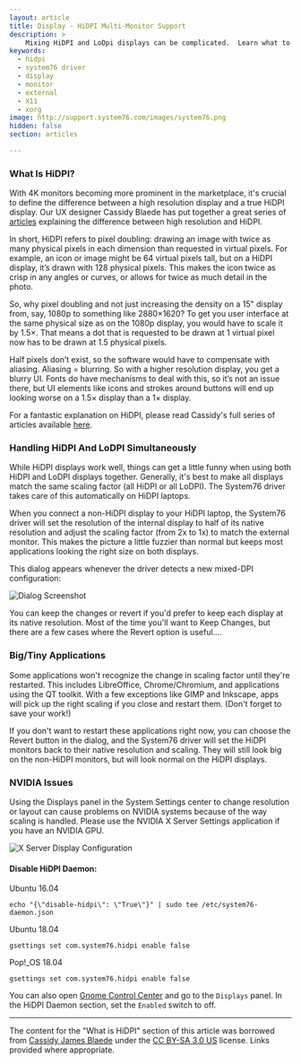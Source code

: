 ```yaml
---
layout: article
title: Display - HiDPI Multi-Monitor Support
description: >
    Mixing HiDPI and LoDpi displays can be complicated.  Learn what to do and how System76 automates this for you!
keywords:
  - hidpi
  - system76 driver
  - display
  - monitor
  - external
  - X11
  - xorg
image: http://support.system76.com/images/system76.png
hidden: false
section: articles

---
```


### What Is HiDPI?

With 4K monitors becoming more prominent in the marketplace, it's crucial to define the difference between a high resolution display and a true HiDPI display. Our UX designer Cassidy Blaede has put together a great series of [articles](https://medium.com/elementaryos/what-is-hidpi-and-why-does-it-matter-b024eabea20d) explaining the difference between high resolution and HiDPI.

In short, HiDPI refers to pixel doubling: drawing an image with twice as many physical pixels in each dimension than requested in virtual pixels. For example, an icon or image might be 64 virtual pixels tall, but on a HiDPI display, it’s drawn with 128 physical pixels. This makes the icon twice as crisp in any angles or curves, or allows for twice as much detail in the photo.

So, why pixel doubling and not just increasing the density on a 15" display from, say, 1080p to something like 2880×1620? To get you user interface at the same physical size as on the 1080p display, you would have to scale it by 1.5×. That means a dot that is requested to be drawn at 1 virtual pixel now has to be drawn at 1.5 physical pixels.

Half pixels don’t exist, so the software would have to compensate with aliasing. Aliasing = blurring. So with a higher resolution display, you get a blurry UI. Fonts do have mechanisms to deal with this, so it’s not an issue there, but UI elements like icons and strokes around buttons will end up looking worse on a 1.5× display than a 1× display.

For a fantastic explanation on HiDPI, please read Cassidy's full series of articles available [here](https://medium.com/elementaryos/tagged/hidpi).

### Handling HiDPI And LoDPI Simultaneously

While HiDPI displays work well, things can get a little funny when using both HiDPI and LoDPI displays together.  Generally, it's best to make all displays match the same scaling factor (all HiDPI or all LoDPI).  The System76 driver takes care of this automatically on HiDPI laptops.

When you connect a non-HiDPI display to your HiDPI laptop, the System76 driver will set the resolution of the internal display to half of its native resolution and adjust the scaling factor (from 2x to 1x) to match the external monitor.  This makes the picture a little fuzzier than normal but keeps most applications looking the right size on both displays.

This dialog appears whenever the driver detects a new mixed-DPI configuration:

![Dialog Screenshot](/images/hidpi-multi-monitor/dialog.png)

You can keep the changes or revert if you'd prefer to keep each display at its native resolution.  Most of the time you'll want to Keep Changes, but there are a few cases where the Revert option is useful....

### Big/Tiny Applications

Some applications won't recognize the change in scaling factor until they're restarted.  This includes LibreOffice, Chrome/Chromium, and applications using the QT toolkit.  With a few exceptions like GIMP and Inkscape, apps will pick up the right scaling if you close and restart them.  (Don't forget to save your work!)

If you don't want to restart these applications right now, you can choose the Revert button in the dialog, and the System76 driver will set the HiDPI monitors back to their native resolution and scaling.  They will still look big on the non-HiDPI monitors, but will look normal on the HiDPI displays.

### NVIDIA Issues

Using the Displays panel in the System Settings center to change resolution or layout can cause problems on NVIDIA systems because of the way scaling is handled.  Please use the NVIDIA X Server Settings application if you have an NVIDIA GPU.  

![X Server Display Configuration](/images/hidpi-multi-monitor/nvidia-display-settings.png)

#### Disable HiDPI Daemon:

Ubuntu 16.04

```
echo "{\"disable-hidpi\": \"True\"}" | sudo tee /etc/system76-daemon.json
```

Ubuntu 18.04

```
gsettings set com.system76.hidpi enable false
```

Pop!_OS 18.04

```
gsettings set com.system76.hidpi enable false
```

You can also open <u>Gnome Control Center</u> and go to the `Displays` panel. In the HiDPI Daemon section, set the `Enabled` switch to off.

---

The content for the "What is HiDPI" section of this article was borrowed from [Cassidy James Blaede](https://medium.com/@cassidyjames) under the [CC BY-SA 3.0 US](https://creativecommons.org/licenses/by-sa/3.0/us/) license. Links provided where appropriate.

